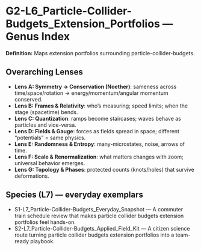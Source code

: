 # G2-L6_Particle-Collider-Budgets_Extension_Portfolios — Genus Index
**Definition:** Maps extension portfolios surrounding particle-collider-budgets.

## Overarching Lenses

- **Lens A: Symmetry -> Conservation (Noether)**: sameness across time/space/rotation → energy/momentum/angular momentum conserved.
- **Lens B: Frames & Relativity**: who’s measuring; speed limits; when the stage (spacetime) bends.
- **Lens C: Quantization**: ramps become staircases; waves behave as particles and vice-versa.
- **Lens D: Fields & Gauge**: forces as fields spread in space; different “potentials” = same physics.
- **Lens E: Randomness & Entropy**: many-microstates, noise, arrows of time.
- **Lens F: Scale & Renormalization**: what matters changes with zoom; universal behavior emerges.
- **Lens G: Topology & Phases**: protected counts (knots/holes) that survive deformations.

## Species (L7) — everyday exemplars
- S1-L7_Particle-Collider-Budgets_Everyday_Snapshot — A commuter train schedule review that makes particle collider budgets extension portfolios feel hands-on.
- S2-L7_Particle-Collider-Budgets_Applied_Field_Kit — A citizen science route turning particle collider budgets extension portfolios into a team-ready playbook.
